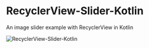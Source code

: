# RecyclerView-Slider-Kotlin
An image slider example with RecyclerView in Kotlin

![RecyclerView-Slider-Kotlin](https://user-images.githubusercontent.com/31993071/223225178-60c11087-3aa8-42c7-8c04-cc3d8031b374.gif)

